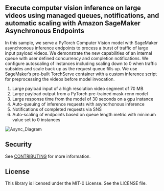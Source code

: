 ##  Execute computer vision inference on large videos using managed queues, notifications, and automatic scaling with Amazon SageMaker Asynchronous Endpoints

In this sample, we serve a PyTorch Computer Vision model with SageMaker asynchronous inference endpoints to process a burst of traffic of large input payload videos. We demonstrate the new capabilities of an internal queue with user defined concurrency and completion notifications. We configure autoscaling of instances including  scaling down to 0 when traffic subsides and scale back up as the request queue fills up. We use SageMaker’s pre-built TorchServe container with a custom inference script for preprocessing the videos before model invocation. 
1. Large payload input of a high resolution video segment of 70 MB
2. Large payload output from a PyTorch pre-trained mask-rcnn model 
3. Large response time from the model of 30 seconds on a gpu instance
4. Auto-queuing of inference requests with asyncrhonous inference
5. Notifications of completed requests via SNS 
6. Auto-scaling of endpoints based on queue length metric with minimum value set to 0 instances

![Async_Diagram](https://user-images.githubusercontent.com/8871432/133468905-c0600795-b69a-4112-9777-3a4cd79c494c.png)


## Security

See [CONTRIBUTING](CONTRIBUTING.md#security-issue-notifications) for more information.

## License

This library is licensed under the MIT-0 License. See the LICENSE file.

